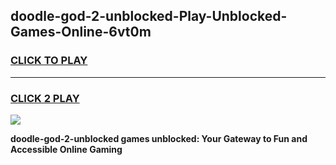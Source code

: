 
## doodle-god-2-unblocked-Play-Unblocked-Games-Online-6vt0m
<h3>
<a href="https://premium76.site?title=doodle-god-2-unblocked&ref=25A">CLICK TO PLAY</a></h3>
<hr>

<h3>
<a href="https://premium76.site?title=doodle-god-2-unblocked&ref=25A">CLICK 2 PLAY</a>
  
</h3>

<a href="https://premium76.site?title=doodle-god-2-unblocked&ref=25A"><img src="https://clearcache.store/games.png"></a>


**doodle-god-2-unblocked games unblocked: Your Gateway to Fun and Accessible Online Gaming**
